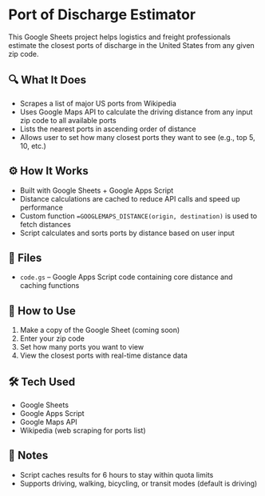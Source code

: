 # Port of Discharge Estimator

This Google Sheets project helps logistics and freight professionals estimate the closest ports of discharge in the United States from any given zip code.

## 🔍 What It Does

- Scrapes a list of major US ports from Wikipedia
- Uses Google Maps API to calculate the driving distance from any input zip code to all available ports
- Lists the nearest ports in ascending order of distance
- Allows user to set how many closest ports they want to see (e.g., top 5, 10, etc.)

## ⚙️ How It Works

- Built with Google Sheets + Google Apps Script
- Distance calculations are cached to reduce API calls and speed up performance
- Custom function `=GOOGLEMAPS_DISTANCE(origin, destination)` is used to fetch distances
- Script calculates and sorts ports by distance based on user input

## 📁 Files

- `code.gs` – Google Apps Script code containing core distance and caching functions

## 🚀 How to Use

1. Make a copy of the Google Sheet (coming soon)
2. Enter your zip code
3. Set how many ports you want to view
4. View the closest ports with real-time distance data

## 🛠 Tech Used

- Google Sheets
- Google Apps Script
- Google Maps API
- Wikipedia (web scraping for ports list)

## 📌 Notes

- Script caches results for 6 hours to stay within quota limits
- Supports driving, walking, bicycling, or transit modes (default is driving)

